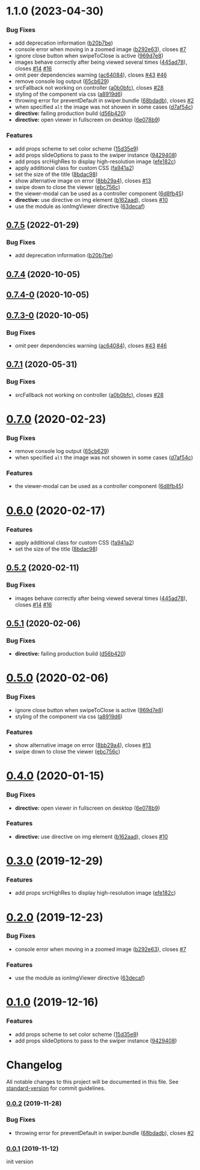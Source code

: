 <a name="1.1.0"></a>
# 1.1.0 (2023-04-30)


### Bug Fixes

* add deprecation information ([b20b7be](https://github.com/iKrishnaSahu/ngx-ionic-image-viewer/commit/b20b7be))
* console error when moving in a zoomed image ([b292e63](https://github.com/iKrishnaSahu/ngx-ionic-image-viewer/commit/b292e63)), closes [#7](https://github.com/iKrishnaSahu/ngx-ionic-image-viewer/issues/7)
* ignore close button when swipeToClose is active ([969d7e8](https://github.com/iKrishnaSahu/ngx-ionic-image-viewer/commit/969d7e8))
* images behave correctly after being viewed several times ([445ad78](https://github.com/iKrishnaSahu/ngx-ionic-image-viewer/commit/445ad78)), closes [#14](https://github.com/iKrishnaSahu/ngx-ionic-image-viewer/issues/14) [#16](https://github.com/iKrishnaSahu/ngx-ionic-image-viewer/issues/16)
* omit peer dependencies warning ([ac64084](https://github.com/iKrishnaSahu/ngx-ionic-image-viewer/commit/ac64084)), closes [#43](https://github.com/iKrishnaSahu/ngx-ionic-image-viewer/issues/43) [#46](https://github.com/iKrishnaSahu/ngx-ionic-image-viewer/issues/46)
* remove console log output ([65cb629](https://github.com/iKrishnaSahu/ngx-ionic-image-viewer/commit/65cb629))
* srcFallback not working on controller ([a0b0bfc](https://github.com/iKrishnaSahu/ngx-ionic-image-viewer/commit/a0b0bfc)), closes [#28](https://github.com/iKrishnaSahu/ngx-ionic-image-viewer/issues/28)
* styling of the component via css ([a8919d6](https://github.com/iKrishnaSahu/ngx-ionic-image-viewer/commit/a8919d6))
* throwing error for preventDefault in swiper.bundle ([68bdadb](https://github.com/iKrishnaSahu/ngx-ionic-image-viewer/commit/68bdadb)), closes [#2](https://github.com/iKrishnaSahu/ngx-ionic-image-viewer/issues/2)
* when specified `alt` the image was not showen in some cases ([d7af54c](https://github.com/iKrishnaSahu/ngx-ionic-image-viewer/commit/d7af54c))
* **directive:** failing production build ([d56b420](https://github.com/iKrishnaSahu/ngx-ionic-image-viewer/commit/d56b420))
* **directive:** open viewer in fullscreen on desktop ([6e078b9](https://github.com/iKrishnaSahu/ngx-ionic-image-viewer/commit/6e078b9))


### Features

* add props scheme to set color scheme ([15d35e9](https://github.com/iKrishnaSahu/ngx-ionic-image-viewer/commit/15d35e9))
* add props slideOptions to pass to the swiper instance ([9429408](https://github.com/iKrishnaSahu/ngx-ionic-image-viewer/commit/9429408))
* add props srcHighRes to display high-resolution image ([efe182c](https://github.com/iKrishnaSahu/ngx-ionic-image-viewer/commit/efe182c))
* apply additional class for custom CSS ([fa941a2](https://github.com/iKrishnaSahu/ngx-ionic-image-viewer/commit/fa941a2))
* set the size of the title ([8bdac98](https://github.com/iKrishnaSahu/ngx-ionic-image-viewer/commit/8bdac98))
* show alternative image on error ([8bb29a4](https://github.com/iKrishnaSahu/ngx-ionic-image-viewer/commit/8bb29a4)), closes [#13](https://github.com/iKrishnaSahu/ngx-ionic-image-viewer/issues/13)
* swipe down to close the viewer ([ebc756c](https://github.com/iKrishnaSahu/ngx-ionic-image-viewer/commit/ebc756c))
* the viewer-modal can be used as a controller component ([6d8fb45](https://github.com/iKrishnaSahu/ngx-ionic-image-viewer/commit/6d8fb45))
* **directive:** use directive on img element ([b162aad](https://github.com/iKrishnaSahu/ngx-ionic-image-viewer/commit/b162aad)), closes [#10](https://github.com/iKrishnaSahu/ngx-ionic-image-viewer/issues/10)
* use the module as ionImgViewer directive ([63decaf](https://github.com/iKrishnaSahu/ngx-ionic-image-viewer/commit/63decaf))

<a name="0.7.5"></a>
## [0.7.5](https://github.com/simongolms/ngx-ionic-image-viewer/compare/v0.7.4...v0.7.5) (2022-01-29)


### Bug Fixes

* add deprecation information ([b20b7be](https://github.com/simongolms/ngx-ionic-image-viewer/commit/b20b7be))

<a name="0.7.4"></a>
## [0.7.4](https://github.com/simongolms/ngx-ionic-image-viewer/compare/v0.7.4-0...v0.7.4) (2020-10-05)

<a name="0.7.4-0"></a>
## [0.7.4-0](https://github.com/simongolms/ngx-ionic-image-viewer/compare/v0.7.3-0...v0.7.4-0) (2020-10-05)

<a name="0.7.3-0"></a>
## [0.7.3-0](https://github.com/simongolms/ngx-ionic-image-viewer/compare/v0.7.1...v0.7.3-0) (2020-10-05)


### Bug Fixes

* omit peer dependencies warning ([ac64084](https://github.com/simongolms/ngx-ionic-image-viewer/commit/ac64084)), closes [#43](https://github.com/simongolms/ngx-ionic-image-viewer/issues/43) [#46](https://github.com/simongolms/ngx-ionic-image-viewer/issues/46)

<a name="0.7.1"></a>
## [0.7.1](https://github.com/simongolms/ngx-ionic-image-viewer/compare/v0.7.0...v0.7.1) (2020-05-31)


### Bug Fixes

* srcFallback not working on controller ([a0b0bfc](https://github.com/simongolms/ngx-ionic-image-viewer/commit/a0b0bfc)), closes [#28](https://github.com/simongolms/ngx-ionic-image-viewer/issues/28)

<a name="0.7.0"></a>
# [0.7.0](https://github.com/simongolms/ngx-ionic-image-viewer/compare/v0.6.0...v0.7.0) (2020-02-23)


### Bug Fixes

* remove console log output ([65cb629](https://github.com/simongolms/ngx-ionic-image-viewer/commit/65cb629))
* when specified `alt` the image was not showen in some cases ([d7af54c](https://github.com/simongolms/ngx-ionic-image-viewer/commit/d7af54c))


### Features

* the viewer-modal can be used as a controller component ([6d8fb45](https://github.com/simongolms/ngx-ionic-image-viewer/commit/6d8fb45))

<a name="0.6.0"></a>
# [0.6.0](https://github.com/simongolms/ngx-ionic-image-viewer/compare/v0.5.2...v0.6.0) (2020-02-17)


### Features

* apply additional class for custom CSS ([fa941a2](https://github.com/simongolms/ngx-ionic-image-viewer/commit/fa941a2))
* set the size of the title ([8bdac98](https://github.com/simongolms/ngx-ionic-image-viewer/commit/8bdac98))

<a name="0.5.2"></a>
## [0.5.2](https://github.com/simongolms/ngx-ionic-image-viewer/compare/v0.5.1...v0.5.2) (2020-02-11)


### Bug Fixes

* images behave correctly after being viewed several times ([445ad78](https://github.com/simongolms/ngx-ionic-image-viewer/commit/445ad78)), closes [#14](https://github.com/simongolms/ngx-ionic-image-viewer/issues/14) [#16](https://github.com/simongolms/ngx-ionic-image-viewer/issues/16)

<a name="0.5.1"></a>
## [0.5.1](https://github.com/simongolms/ngx-ionic-image-viewer/compare/v0.5.0...v0.5.1) (2020-02-06)


### Bug Fixes

* **directive:** failing production build ([d56b420](https://github.com/simongolms/ngx-ionic-image-viewer/commit/d56b420))

<a name="0.5.0"></a>
# [0.5.0](https://github.com/simongolms/ngx-ionic-image-viewer/compare/v0.4.0...v0.5.0) (2020-02-06)


### Bug Fixes

* ignore close button when swipeToClose is active ([969d7e8](https://github.com/simongolms/ngx-ionic-image-viewer/commit/969d7e8))
* styling of the component via css ([a8919d6](https://github.com/simongolms/ngx-ionic-image-viewer/commit/a8919d6))


### Features

* show alternative image on error ([8bb29a4](https://github.com/simongolms/ngx-ionic-image-viewer/commit/8bb29a4)), closes [#13](https://github.com/simongolms/ngx-ionic-image-viewer/issues/13)
* swipe down to close the viewer ([ebc756c](https://github.com/simongolms/ngx-ionic-image-viewer/commit/ebc756c))

<a name="0.4.0"></a>
# [0.4.0](https://github.com/simongolms/ngx-ionic-image-viewer/compare/v0.3.0...v0.4.0) (2020-01-15)


### Bug Fixes

* **directive:** open viewer in fullscreen on desktop ([6e078b9](https://github.com/simongolms/ngx-ionic-image-viewer/commit/6e078b9))


### Features

* **directive:** use directive on img element ([b162aad](https://github.com/simongolms/ngx-ionic-image-viewer/commit/b162aad)), closes [#10](https://github.com/simongolms/ngx-ionic-image-viewer/issues/10)

<a name="0.3.0"></a>
# [0.3.0](https://github.com/simongolms/ngx-ionic-image-viewer/compare/v0.2.0...v0.3.0) (2019-12-29)


### Features

* add props srcHighRes to display high-resolution image ([efe182c](https://github.com/simongolms/ngx-ionic-image-viewer/commit/efe182c))

<a name="0.2.0"></a>
# [0.2.0](https://github.com/simongolms/ngx-ionic-image-viewer/compare/v0.1.0...v0.2.0) (2019-12-23)


### Bug Fixes

* console error when moving in a zoomed image ([b292e63](https://github.com/simongolms/ngx-ionic-image-viewer/commit/b292e63)), closes [#7](https://github.com/simongolms/ngx-ionic-image-viewer/issues/7)


### Features

* use the module as ionImgViewer directive ([63decaf](https://github.com/simongolms/ngx-ionic-image-viewer/commit/63decaf))

<a name="0.1.0"></a>
# [0.1.0](https://github.com/simongolms/ngx-ionic-image-viewer/compare/v0.0.2...v0.1.0) (2019-12-16)


### Features

* add props scheme to set color scheme ([15d35e9](https://github.com/simongolms/ngx-ionic-image-viewer/commit/15d35e9))
* add props slideOptions to pass to the swiper instance ([9429408](https://github.com/simongolms/ngx-ionic-image-viewer/commit/9429408))

# Changelog

All notable changes to this project will be documented in this file. See [standard-version](https://github.com/conventional-changelog/standard-version) for commit guidelines.

### [0.0.2](https://github.com/simongolms/ngx-ionic-image-viewer/compare/v0.0.1...v0.0.2) (2019-11-28)


### Bug Fixes

* throwing error for preventDefault in swiper.bundle ([68bdadb](https://github.com/simongolms/ngx-ionic-image-viewer/commit/68bdadb21582923f604fc30b6903757484af5356)), closes [#2](https://github.com/simongolms/ngx-ionic-image-viewer/issues/2)

### [0.0.1](https://github.com/SimonGolms/ngx-ionic-image-viewer/releases/tag/v0.0.1) (2019-11-12)

init version
